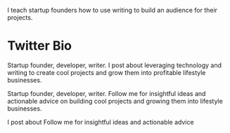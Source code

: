 I teach startup founders how to use writing to build an audience for their projects.
# Twitter Bio
Startup founder, developer, writer. I post about leveraging technology and writing to create cool projects and grow them into profitable lifestyle businesses.

Startup founder, developer, writer. Follow me for insightful ideas and actionable advice on building cool projects and growing them into lifestyle businesses.

I post about
Follow me for insightful ideas and actionable advice 

